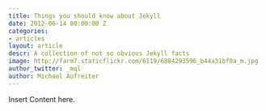 ```yaml
---
title: Things you should know about Jekyll
date: 2012-06-14 00:00:00 Z
categories:
- articles
layout: article
descr: A collection of not so obvious Jekyll facts
image: http://farm7.staticflickr.com/6119/6884293596_b44a31bf0a_m.jpg
author_twitter: _mql
author: Michael Aufreiter
---
```


Insert Content here.


